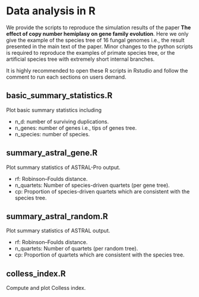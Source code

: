 # Data analysis in R
 
We provide the scripts to reproduce the simulation results of the paper **The effect of copy number hemiplasy on gene family evolution**. Here we only give the example of the species tree of 16 fungal genomes i.e., the result presented in the main text of the paper. Minor changes to the python scripts is required to reproduce the examples of primate species tree, or the artificial species tree with extremely short internal branches. 

It is highly recommended to open these R scripts in Rstudio and follow the comment to run each sections on users demand.

## basic_summary_statistics.R
Plot basic summary statistics including 
* n_d: number of surviving duplications.
* n_genes: number of genes i.e., tips of genes tree.
* n_species: number of species.

## summary_astral_gene.R
Plot summary statistics of ASTRAL-Pro output.
* rf: Robinson–Foulds distance.
* n_quartets: Number of species-driven quartets (per gene tree).
* cp: Proportion of species-driven quartets which are consistent with the species tree.

## summary_astral_random.R
Plot summary statistics of ASTRAL output.
* rf: Robinson–Foulds distance.
* n_quartets: Number of quartets (per random tree).
* cp: Proportion of quartets which are consistent with the species tree.

## colless_index.R
Compute and plot Colless index.
